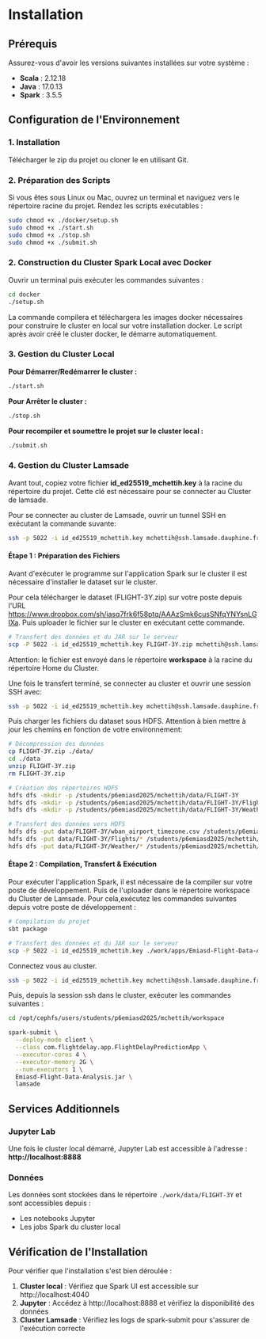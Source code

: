 # Installation

## Prérequis

Assurez-vous d'avoir les versions suivantes installées sur votre système :

- **Scala** : 2.12.18
- **Java** : 17.0.13
- **Spark** : 3.5.5

## Configuration de l'Environnement

### 1. Installation

Télécharger le zip du projet ou cloner le en utilisant Git. 

### 2. Préparation des Scripts

Si vous êtes sous Linux ou Mac, ouvrez un terminal et naviguez vers le répertoire racine du projet. 
Rendez les scripts exécutables :

```bash
sudo chmod +x ./docker/setup.sh
sudo chmod +x ./start.sh
sudo chmod +x ./stop.sh
sudo chmod +x ./submit.sh
```

### 2. Construction du Cluster Spark Local avec Docker

Ouvrir un terminal puis exécuter les commandes suivantes :
```bash
cd docker
./setup.sh
```
La commande compilera et téléchargera les images docker nécessaires pour construire le cluster en local sur votre installation docker.
Le script après avoir créé le cluster docker, le démarre automatiquement.

### 3. Gestion du Cluster Local

**Pour Démarrer/Redémarrer le cluster :**
```bash
./start.sh
```

**Pour Arrêter le cluster :**
```bash
./stop.sh
```

**Pour recompiler et soumettre le projet sur le cluster local :**
```bash
./submit.sh
```

### 4. Gestion du Cluster Lamsade

Avant tout, copiez votre fichier **id_ed25519_mchettih.key** à la racine du répertoire du projet.
Cette clé est nécessaire pour se connecter au Cluster de lamsade.

Pour se connecter au cluster de Lamsade, ouvrir un tunnel SSH en exécutant la commande suvante:
```bash
ssh -p 5022 -i id_ed25519_mchettih.key mchettih@ssh.lamsade.dauphine.fr
```

#### Étape 1 : Préparation des Fichiers
Avant d'exécuter le programme sur l'application Spark sur le cluster il est nécessaire d'installer le dataset sur le cluster.

Pour cela télécharger le dataset (FLIGHT-3Y.zip) sur votre poste depuis l'URL https://www.dropbox.com/sh/iasq7frk6f58ptq/AAAzSmk6cusSNfqYNYsnLGIXa.
Puis uploader le fichier sur le cluster en exécutant cette commande.

```bash
# Transfert des données et du JAR sur le serveur
scp -P 5022 -i id_ed25519_mchettih.key FLIGHT-3Y.zip mchettih@ssh.lamsade.dauphine.fr:~/workspace
```
Attention: le fichier est envoyé dans le répertoire **workspace** à la racine du répertoire Home du Cluster.

Une fois le transfert terminé, se connecter au cluster et ouvrir une session SSH avec:
```bash
ssh -p 5022 -i id_ed25519_mchettih.key mchettih@ssh.lamsade.dauphine.fr
```

Puis charger les fichiers du dataset sous HDFS. Attention à bien mettre à jour les chemins en fonction de votre environnement:
```bash
# Décompression des données
cp FLIGHT-3Y.zip ./data/
cd ./data
unzip FLIGHT-3Y.zip
rm FLIGHT-3Y.zip

# Création des répertoires HDFS
hdfs dfs -mkdir -p /students/p6emiasd2025/mchettih/data/FLIGHT-3Y
hdfs dfs -mkdir -p /students/p6emiasd2025/mchettih/data/FLIGHT-3Y/Flights
hdfs dfs -mkdir -p /students/p6emiasd2025/mchettih/data/FLIGHT-3Y/Weather

# Transfert des données vers HDFS
hdfs dfs -put data/FLIGHT-3Y/wban_airport_timezone.csv /students/p6emiasd2025/mchettih/data/FLIGHT-3Y
hdfs dfs -put data/FLIGHT-3Y/Flights/* /students/p6emiasd2025/mchettih/data/FLIGHT-3Y/Flights
hdfs dfs -put data/FLIGHT-3Y/Weather/* /students/p6emiasd2025/mchettih/data/FLIGHT-3Y/Weather
```

#### Étape 2 : Compilation, Transfert & Exécution

Pour exécuter l'application Spark, il est nécessaire de la compiler sur votre poste de développement. 
Puis de l'uploader dans le répertoire workspace du Cluster de Lamsade. Pour cela,exécutez les commandes suivantes 
depuis votre poste de développement :

```bash
# Compilation du projet
sbt package

# Transfert des données et du JAR sur le serveur
scp -P 5022 -i id_ed25519_mchettih.key ./work/apps/Emiasd-Flight-Data-Analysis.jar mchettih@ssh.lamsade.dauphine.fr:~/workspace
```

Connectez vous au cluster.
```bash
ssh -p 5022 -i id_ed25519_mchettih.key mchettih@ssh.lamsade.dauphine.fr
```

Puis, depuis la session ssh dans le cluster, exécuter les commandes suivantes :

```bash
cd /opt/cephfs/users/students/p6emiasd2025/mchettih/workspace

spark-submit \
  --deploy-mode client \
  --class com.flightdelay.app.FlightDelayPredictionApp \
  --executor-cores 4 \
  --executor-memory 2G \
  --num-executors 1 \
  Emiasd-Flight-Data-Analysis.jar \
  lamsade
```

## Services Additionnels

### Jupyter Lab

Une fois le cluster local démarré, Jupyter Lab est accessible à l'adresse :
**http://localhost:8888**

### Données

Les données sont stockées dans le répertoire `./work/data/FLIGHT-3Y` et sont accessibles depuis :
- Les notebooks Jupyter
- Les jobs Spark du cluster local

## Vérification de l'Installation

Pour vérifier que l'installation s'est bien déroulée :

1. **Cluster local** : Vérifiez que Spark UI est accessible sur http://localhost:4040
2. **Jupyter** : Accédez à http://localhost:8888 et vérifiez la disponibilité des données
3. **Cluster Lamsade** : Vérifiez les logs de spark-submit pour s'assurer de l'exécution correcte